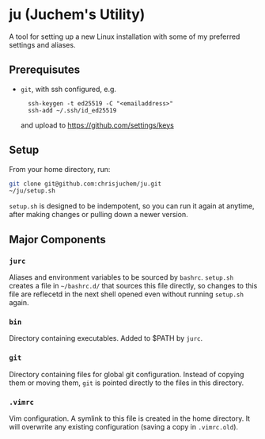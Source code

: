 # ju (Juchem's Utility)

A tool for setting up a new Linux installation with some of my preferred
settings and aliases.

## Prerequisutes

- `git`, with ssh configured, e.g.

        ssh-keygen -t ed25519 -C "<emailaddress>"
        ssh-add ~/.ssh/id_ed25519
  and upload to https://github.com/settings/keys

## Setup

From your home directory, run:

```sh
git clone git@github.com:chrisjuchem/ju.git
~/ju/setup.sh
```

`setup.sh` is designed to be indempotent, so you can run it again at anytime, after
making changes or pulling down a newer version.

## Major Components

### `jurc`

Aliases and environment variables to be sourced by `bashrc`. `setup.sh` creates a
file in `~/bashrc.d/` that sources this file directly, so changes to this file 
are reflecetd in the next shell opened even without running `setup.sh` again.

### `bin`

Directory containing executables. Added to $PATH by `jurc`.

### `git`

Directory containing files for global git configuration. Instead of copying them
or moving them, `git` is pointed directly to the files in this directory.

### `.vimrc`

Vim configuration. A symlink to this file is created in the home directory. It will
overwrite any existing configuration (saving a copy in `.vimrc.old`).

